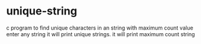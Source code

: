 # unique-string
c program to find unique characters in an string with maximum count value
enter any string 
it will print unique strings.
it will print maximum count string 

